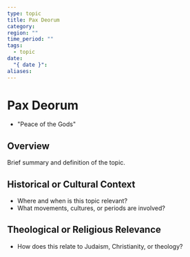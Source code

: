 ```yaml
---
type: topic
title: Pax Deorum
category: 
region: ""
time_period: ""
tags:
  - topic
date:
  "{ date }": 
aliases:
---
```


# Pax Deorum
- "Peace of the Gods" 
## Overview

Brief summary and definition of the topic.

## Historical or Cultural Context

- Where and when is this topic relevant?
- What movements, cultures, or periods are involved?

## Theological or Religious Relevance

- How does this relate to Judaism, Christianity, or theology?